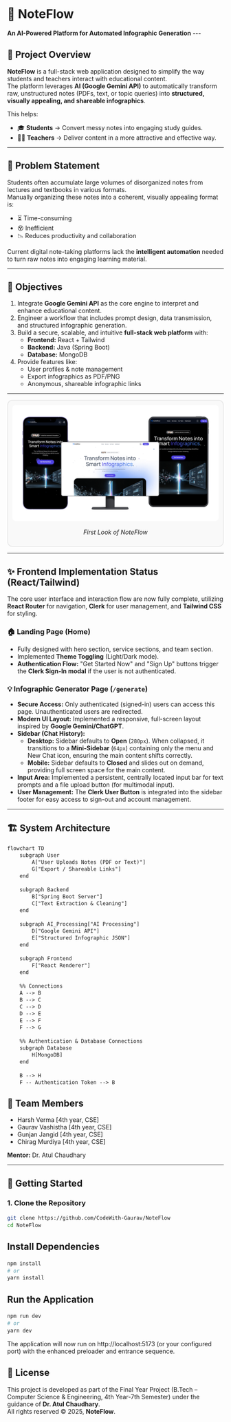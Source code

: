 # 📘 NoteFlow  
**An AI-Powered Platform for Automated Infographic Generation** ---

## 🚀 Project Overview
**NoteFlow** is a full-stack web application designed to simplify the way students and teachers interact with educational content.  
The platform leverages **AI (Google Gemini API)** to automatically transform raw, unstructured notes (PDFs, text, or topic queries) into **structured, visually appealing, and shareable infographics**.  

This helps:
- 🎓 **Students** → Convert messy notes into engaging study guides.  
- 👨‍🏫 **Teachers** → Deliver content in a more attractive and effective way.
  
---

## 🎯 Problem Statement
Students often accumulate large volumes of disorganized notes from lectures and textbooks in various formats.  
Manually organizing these notes into a coherent, visually appealing format is:  
- ⏳ Time-consuming  
- 😵 Inefficient  
- 📉 Reduces productivity and collaboration  

Current digital note-taking platforms lack the **intelligent automation** needed to turn raw notes into engaging learning material.  

---

## 🧩 Objectives
1. Integrate **Google Gemini API** as the core engine to interpret and enhance educational content.  
2. Engineer a workflow that includes prompt design, data transmission, and structured infographic generation.  
3. Build a secure, scalable, and intuitive **full-stack web platform** with:  
   - **Frontend:** React + Tailwind  
   - **Backend:** Java (Spring Boot)  
   - **Database:** MongoDB  
4. Provide features like:  
   - User profiles & note management  
   - Export infographics as PDF/PNG  
   - Anonymous, shareable infographic links  

---

<div align="center" style="border: 2px solid #eaeaea; border-radius: 12px; padding: 10px; background-color: #f9f9f9;">
  <img src="./src/assets/NoteFlow_Demo.png" alt="NoteFlow Objectives" width="800" style="border-radius: 8px;"/>
  <p><em>First Look of NoteFlow</em></p>
</div>

---

## ✨ Frontend Implementation Status (React/Tailwind)

The core user interface and interaction flow are now fully complete, utilizing **React Router** for navigation, **Clerk** for user management, and **Tailwind CSS** for styling.

### 🏠 Landing Page (Home)
- Fully designed with hero section, service sections, and team section.
- Implemented **Theme Toggling** (Light/Dark mode).
- **Authentication Flow:** "Get Started Now" and "Sign Up" buttons trigger the **Clerk Sign-In modal** if the user is not authenticated.

### 💡 Infographic Generator Page (`/generate`)
- **Secure Access:** Only authenticated (signed-in) users can access this page. Unauthenticated users are redirected.
- **Modern UI Layout:** Implemented a responsive, full-screen layout inspired by **Google Gemini/ChatGPT**.
- **Sidebar (Chat History):**
    - **Desktop:** Sidebar defaults to **Open** (`280px`). When collapsed, it transitions to a **Mini-Sidebar** (`64px`) containing only the menu and New Chat icon, ensuring the main content shifts correctly.
    - **Mobile:** Sidebar defaults to **Closed** and slides out on demand, providing full screen space for the main content.
- **Input Area:** Implemented a persistent, centrally located input bar for text prompts and a file upload button (for multimodal input).
- **User Management:** The **Clerk User Button** is integrated into the sidebar footer for easy access to sign-out and account management.

---

## 🏗️ System Architecture
```mermaid
flowchart TD
    subgraph User
        A["User Uploads Notes (PDF or Text)"]
        G["Export / Shareable Links"]
    end

    subgraph Backend
        B["Spring Boot Server"]
        C["Text Extraction & Cleaning"]
    end

    subgraph AI_Processing["AI Processing"]
        D["Google Gemini API"]
        E["Structured Infographic JSON"]
    end

    subgraph Frontend
        F["React Renderer"]
    end

    %% Connections
    A --> B
    B --> C
    C --> D
    D --> E
    E --> F
    F --> G
    
    %% Authentication & Database Connections
    subgraph Database
        H[MongoDB]
    end
    
    B --> H
    F -- Authentication Token --> B
```

## 👥 Team Members

- Harsh Verma [4th year, CSE]
- Gaurav Vashistha [4th year, CSE]
- Gunjan Jangid [4th year, CSE]
- Chirag Murdiya [4th year, CSE]

**Mentor:** Dr. Atul Chaudhary  

---

## 🚀 Getting Started

### 1. Clone the Repository
```bash
git clone https://github.com/CodeWith-Gaurav/NoteFlow
cd NoteFlow
```
## Install Dependencies
```bash
npm install
# or
yarn install
```
## Run the Application
```bash
npm run dev
# or
yarn dev
```
The application will now run on http://localhost:5173
 (or your configured port) with the enhanced preloader and entrance sequence.
 
## 📜 License

This project is developed as part of the Final Year Project (B.Tech – Computer Science & Engineering, 4th Year-7th Semester) under the guidance of **Dr. Atul Chaudhary**.  
All rights reserved © 2025, **NoteFlow**.
